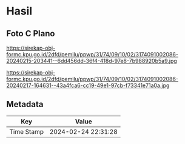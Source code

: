 # Hasil

## Foto C Plano

https://sirekap-obj-formc.kpu.go.id/2dfd/pemilu/ppwp/31/74/09/10/02/3174091002086-20240215-203441--6dd456dd-36f4-418d-97e8-7b988920b5a9.jpg

https://sirekap-obj-formc.kpu.go.id/2dfd/pemilu/ppwp/31/74/09/10/02/3174091002086-20240217-164631--43a4fca6-cc19-49e1-97cb-f73341e71a0a.jpg


## Metadata

| Key        | Value               |
| ---------- | ------------------- |
| Time Stamp | 2024-02-24 22:31:28 |



